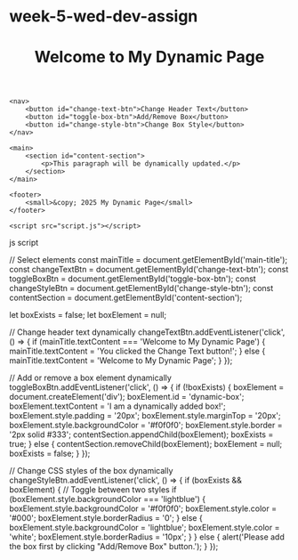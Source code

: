 # week-5-wed-dev-assign

<!DOCTYPE html>
<html lang="en">
<head>
    <meta charset="UTF-8" />
    <meta name="viewport" content="width=device-width, initial-scale=1" />
    <title>Dynamic DOM Manipulation</title>
    <link rel="stylesheet" href="styles.css" />
</head>
<body>
    <header>
        <h1 id="main-title">Welcome to My Dynamic Page</h1>
    </header>

    <nav>
        <button id="change-text-btn">Change Header Text</button>
        <button id="toggle-box-btn">Add/Remove Box</button>
        <button id="change-style-btn">Change Box Style</button>
    </nav>

    <main>
        <section id="content-section">
            <p>This paragraph will be dynamically updated.</p>
        </section>
    </main>

    <footer>
        <small>&copy; 2025 My Dynamic Page</small>
    </footer>

    <script src="script.js"></script>
</body>
</html>



js script

// Select elements
const mainTitle = document.getElementById('main-title');
const changeTextBtn = document.getElementById('change-text-btn');
const toggleBoxBtn = document.getElementById('toggle-box-btn');
const changeStyleBtn = document.getElementById('change-style-btn');
const contentSection = document.getElementById('content-section');

let boxExists = false;
let boxElement = null;

// Change header text dynamically
changeTextBtn.addEventListener('click', () => {
    if (mainTitle.textContent === 'Welcome to My Dynamic Page') {
        mainTitle.textContent = 'You clicked the Change Text button!';
    } else {
        mainTitle.textContent = 'Welcome to My Dynamic Page';
    }
});

// Add or remove a box element dynamically
toggleBoxBtn.addEventListener('click', () => {
    if (!boxExists) {
        boxElement = document.createElement('div');
        boxElement.id = 'dynamic-box';
        boxElement.textContent = 'I am a dynamically added box!';
        boxElement.style.padding = '20px';
        boxElement.style.marginTop = '20px';
        boxElement.style.backgroundColor = '#f0f0f0';
        boxElement.style.border = '2px solid #333';
        contentSection.appendChild(boxElement);
        boxExists = true;
    } else {
        contentSection.removeChild(boxElement);
        boxElement = null;
        boxExists = false;
    }
});

// Change CSS styles of the box dynamically
changeStyleBtn.addEventListener('click', () => {
    if (boxExists && boxElement) {
        // Toggle between two styles
        if (boxElement.style.backgroundColor === 'lightblue') {
            boxElement.style.backgroundColor = '#f0f0f0';
            boxElement.style.color = '#000';
            boxElement.style.borderRadius = '0';
        } else {
            boxElement.style.backgroundColor = 'lightblue';
            boxElement.style.color = 'white';
            boxElement.style.borderRadius = '10px';
        }
    } else {
        alert('Please add the box first by clicking "Add/Remove Box" button.');
    }
});
